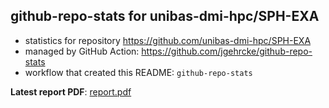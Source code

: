 ## github-repo-stats for unibas-dmi-hpc/SPH-EXA

- statistics for repository https://github.com/unibas-dmi-hpc/SPH-EXA
- managed by GitHub Action: https://github.com/jgehrcke/github-repo-stats
- workflow that created this README: `github-repo-stats`

**Latest report PDF**: [report.pdf](https://github.com/unibas-dmi-hpc/SPH-EXA/raw/github-repo-stats/unibas-dmi-hpc/SPH-EXA/latest-report/report.pdf)

